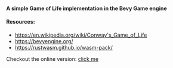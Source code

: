 
#### A simple Game of Life implementation in the Bevy Game engine

#### Resources:
* https://en.wikipedia.org/wiki/Conway's_Game_of_Life 
* https://bevyengine.org/
* https://rustwasm.github.io/wasm-pack/

Checkout the online version: [click me](https://dandn9.github.io/game_of_life_web_wasm/)
